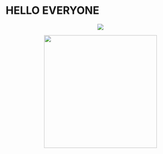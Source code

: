 <!DOCTYPE html>
<html>
 <head>
  <h1 text-align:"center"> HELLO EVERYONE </h1>
  </head>
  <body>
   <p align="center">
  <img src=/>
</p>
   <p align="center">
<img src="https://i.pinimg.com/736x/8c/fb/3d/8cfb3da600bd39ea7a591608f3b3660d.jpg"   height="300px"
      width="300px" >
   </p>
  </body>
</html>

